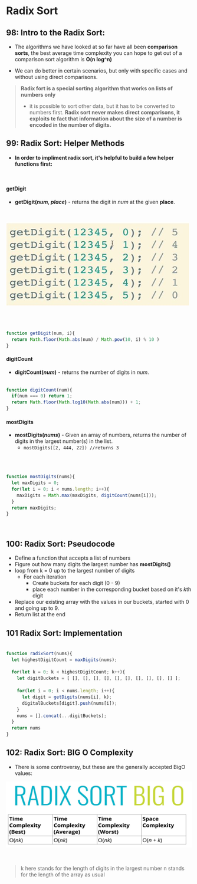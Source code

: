 # Radix Sort

## 98: Intro to the Radix Sort:

- The algorithms we have looked at so far have all been **comparison sorts**, the best average time complexity you can hope to get out of a comparison sort algorithm is **O(n log^n)**

- We can do better in certain scenarios, but only with specific cases and without using direct comparisons. 

> **Radix fort is a special sorting algorithm that works on lists of numbers only**
> - it is possible to sort other data, but it has to be converted to numbers first.
> **Radix sort never makes direct comparisons, it exploits te fact that information about the size of a number is encoded in the number of digits.**


## 99: Radix Sort: Helper Methods

- **In order to impliment radix sort, it's helpful to build a few helper functions first:**
<br>

#### getDigit

- **getDigit(*num, place*)** - returns the digit in *num* at the given **place**.
<br>

![getDigit](./resources/getDigit.JPG)

<br>

```js

function getDigit(num, i){
  return Math.floor(Math.abs(num) / Math.pow(10, i) % 10 )
}

```

#### digitCount

- **digitCount(*num*)** - returns the number of digits in *num*.


```js

function digitCount(num){
  if(num === 0) return 1;
  return Math.floor(Math.log10(Math.abs(num))) + 1;
}

```

#### mostDigits

- **mostDigits(*nums*)** - Given an array of numbers, returns the number of digits in the largest number(s) in the list.
  - ``` mostDigits([2, 444, 22]) //returns 3 ``` 

<br>

```js

function mostDigits(nums){
  let maxDigits = 0;
  for(let i = 0; i < nums.length; i++){
    maxDigits = Math.max(maxDigits, digitCount(nums[i]));
  }
  return maxDigits;
}
```
 <br>

 ## 100: Radix Sort: Pseudocode

 - Define a function that accepts a list of numbers
 - Figure out how many digits the largest number has **mostDigits()**
 - loop from k = 0 up to the largest number of digits
   - For each iteration
     - Create buckets for each digit (0 - 9)
     - place each number in the corresponding bucket based on it's *k*th digit
 - Replace our existing array with the values in our buckets, started with 0 and going up to 9.
 - Return list at the end

## 101 Radix Sort: Implementation 

```js

function radixSort(nums){
  let highestDigitCount = maxDigits(nums);

  for(let k = 0; k < highestDigitCount; k++){
    let digitBuckets = [ [], [], [], [], [], [], [], [], [], [] ];

    for(let i = 0; i < nums.length; i++){
      let digit = getDigits(nums[i], k);
      digitalBuckets[digit].push(nums[i]);
    }
    nums = [].concat(...digitBuckets);
  }
  return nums
}

```

## 102: Radix Sort: BIG O Complexity

- There is some controversy, but these are the generally accepted BigO values:

![RadixBigO](./resources/BigORadix.JPG)

<br>

> k here stands for the length of digits in the largest number
> n stands for the length of the array as usual